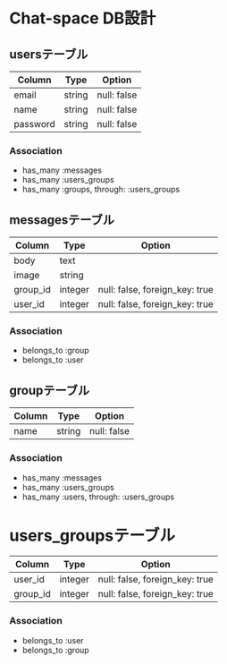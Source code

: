 # Chat-space DB設計
## usersテーブル
|Column|Type|Option|
|------|----|------|
|email|string|null: false|
|name|string|null: false|
|password|string|null: false|
### Association
- has_many :messages
- has_many :users_groups
- has_many :groups, through:  :users_groups

## messagesテーブル
|Column|Type|Option|
|------|----|------|
|body|text|
|image|string|
|group_id|integer|null: false, foreign_key: true|
|user_id|integer|null: false, foreign_key: true|
### Association
- belongs_to :group
- belongs_to :user

## groupテーブル
|Column|Type|Option|
|------|----|------|
|name|string|null: false|
### Association
- has_many :messages
- has_many :users_groups
- has_many :users, through:  :users_groups

# users_groupsテーブル
|Column|Type|Option|
|------|----|------|
|user_id|integer|null: false, foreign_key: true|
|group_id|integer|null: false, foreign_key: true|
### Association
- belongs_to :user
- belongs_to :group